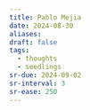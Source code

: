 ```yaml
---
title: Pablo Mejia
date: 2024-08-30
aliases: 
draft: false
tags:
  - thoughts
  - seedlings
sr-due: 2024-09-02
sr-interval: 3
sr-ease: 250
---
```

